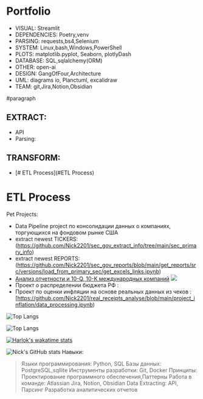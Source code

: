 # Portfolio

- VISUAL:       Streamlit
- DEPENDENCIES: Poetry,venv
- PARSING:      requests,bs4,Selenium
- SYSTEM:       Linux,bash,Windows,PowerShell
- PLOTS:        matplotlib.pyplot, Seaborn, plotlyDash
- DATABASE:     SQL,sqlalchemy(ORM)
- OTHER:        open-ai
- DESIGN:       GangOfFour,Architecture
- UML:          diagrams io, Planctuml, excalidraw
- TEAM:         git,Jira,Notion,Obsidian

#paragraph
## EXTRACT:
- API
- Parsing: 
## TRANSFORM:
- [# ETL Process](#ETL Process)

# ETL Process
Pet Projects:
- Data Pipeline project по консолидации данных о компаниях, торгующихся на фондовом рынке США
- extract newest TICKERS:
(https://github.com/Nick2201/sec_gov_extract_info/tree/main/sec_primary_info)
- extract newest REPORTS:
(https://github.com/Nick2201/sec_gov_reports/blob/main/get_reports/src/versions/load_from_primary_sec/get_excels_links.ipynb)
- [Анализ отчетности и 10-Q, 10-K международных компаний](https://github.com/users/Nick2201/projects/1)
  ![](https://github.com/Nick2201/sec_gov_reports/blob/main/get_reports/src/versions/load_from_primary_sec/Find_Company_Reports.ipynb)
- Проект о распределении бюджета РФ :
- Проект по оценки инфляции на основе реальных данных из чеков :[https://github.com/Nick2201/real_receipts_analyse/blob/main/project_inflation/data_processing.ipynb)

![Top Langs](https://github-readme-stats.vercel.app/api/top-langs/?username=nick2201&hide_progress=true)

![Top Langs](https://github-readme-stats.vercel.app/api/top-langs/?username=nick2201\&hide_progress=true)

[![Harlok's wakatime stats](https://github-readme-stats.vercel.app/api/wakatime?username=nick2201)](https://github.com/nick2201/github-readme-stats)


![Nick's GitHub stats](https://github-readme-stats.vercel.app/api?username=nick2201\&rank_icon=github)
Навыки:
> Языки программирования: Python, SQL
> Базы данных: PostgreSQL,sqllite
> Инструменты разработки: Git, Docker
> Принципы: Проектирование программного обеспечения,Паттерны
> Работа в команде: Atlassian Jira, Notion, Obsidian
> Data Extracting: API, Парсинг
> Разработка аналитических отчетов
